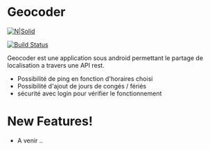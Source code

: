 # Geocoder

[![N|Solid](https://cldup.com/dTxpPi9lDf.thumb.png)](https://nodesource.com/products/nsolid)

[![Build Status](https://travis-ci.org/joemccann/dillinger.svg?branch=master)](https://travis-ci.org/joemccann/dillinger)

Geocoder est une application sous android permettant le partage de localisation a travers une API rest.

  - Possibilité de ping en fonction d'horaires choisi
  - Possibilité d'ajout de jours de congés / fériés
  - sécurité avec login pour vérifier le fonctionnement

# New Features!

  - A venir ..

